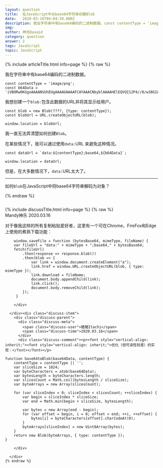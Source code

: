 ```yaml
---
layout: question
title:  在JavaScript中从base64字符串创建Blob
date:   2020-03-16T04:04:39.000Z
description: 我在字符串中有base64编码的二进制数据。const contentType = 'image/png';const b64Data = 'iVB...
img: 
author: 神无Davaid
category: question
answer: 2
tags: JavaScript
topic: JavaScript
---
```

<div class="article-root">
  <div class="article">
    {% include articleTitle.html info=page %}
    {% raw %}
    <div class="article-content"><p><font style="vertical-align: inherit;"><font style="vertical-align: inherit;">我在字符串中有base64编码的二进制数据。</font></font></p>

<pre class="lang-javascript prettyprint-override"><code>const contentType = 'image/png';<font></font>
const b64Data = 'iVBORw0KGgoAAAANSUhEUgAAAAUAAAAFCAYAAACNbyblAAAAHElEQVQI12P4//8/w38GIAXDIBKE0DHxgljNBAAO9TXL0Y4OHwAAAABJRU5ErkJggg==';<font></font>
</code></pre>

<p><font style="vertical-align: inherit;"><font style="vertical-align: inherit;">我想创建一个</font></font><code>blob:</code><font style="vertical-align: inherit;"><font style="vertical-align: inherit;">包含此数据</font><font style="vertical-align: inherit;">的</font><font style="vertical-align: inherit;">URL并将其显示给用户。</font></font></p>

<pre class="lang-javascript prettyprint-override"><code>const blob = new Blob(????, {type: contentType});<font></font>
const blobUrl = URL.createObjectURL(blob);<font></font>
<font></font>
window.location = blobUrl;<font></font>
</code></pre>

<p><font style="vertical-align: inherit;"><font style="vertical-align: inherit;">我一直无法弄清楚如何创建</font></font><code>Blob</code><font style="vertical-align: inherit;"><font style="vertical-align: inherit;">。</font></font></p>

<p><font style="vertical-align: inherit;"><font style="vertical-align: inherit;">在某些情况下，我可以通过使用</font></font><code>data:</code><font style="vertical-align: inherit;"><font style="vertical-align: inherit;">URL </font><font style="vertical-align: inherit;">来避免这种情况</font><font style="vertical-align: inherit;">。</font></font></p>

<pre class="lang-javascript prettyprint-override"><code>const dataUrl = `data:${contentType};base64,${b64Data}`;<font></font>
<font></font>
window.location = dataUrl;<font></font>
</code></pre>

<p><font style="vertical-align: inherit;"><font style="vertical-align: inherit;">但是，在大多数情况下，</font></font><code>data:</code><font style="vertical-align: inherit;"><font style="vertical-align: inherit;">URL太大了。</font></font></p>

<hr>

<p><font style="vertical-align: inherit;"><font style="vertical-align: inherit;">如何</font></font><code>Blob</code><font style="vertical-align: inherit;"><font style="vertical-align: inherit;">在JavaScript中将</font><font style="vertical-align: inherit;">base64字符串解码为</font><font style="vertical-align: inherit;">对象？</font></font></p></div>
    {% endraw %}
  </div>
  <p style="height: 0;width:0;overflow: hidden;"> 第1706篇《在JavaScript中从base64字符串创建Blob》来自Winter(https://github.com/aiyld/aiyld.github.io)的站点</p>
  <div class="discuss-wrapper">
    {% include discussTitle.html info=page %}
    {% raw %}
    <div class="discuss-item">
        <div class="discuss-parent">
          <div class="discuss-meta">
            <span class="discuss-user">Mandy神乐</span>
            <span class="discuss-time">2020.03.16</span>
          </div>
          <div class="discuss-comment"><p><font style="vertical-align: inherit;"><font style="vertical-align: inherit;">对于像我这样的所有复制粘贴爱好者，这里有一个可在Chrome，FireFox和Edge上使用的煮熟下载功能：</font></font></p>

<pre><code>    window.saveFile = function (bytesBase64, mimeType, fileName) {<font></font>
    var fileUrl = "data:" + mimeType + ";base64," + bytesBase64;<font></font>
    fetch(fileUrl)<font></font>
        .then(response =&gt; response.blob())<font></font>
        .then(blob =&gt; {<font></font>
            var link = window.document.createElement("a");<font></font>
            link.href = window.URL.createObjectURL(blob, { type: mimeType });<font></font>
            link.download = fileName;<font></font>
            document.body.appendChild(link);<font></font>
            link.click();<font></font>
            document.body.removeChild(link);<font></font>
        });<font></font>
     }<font></font>
</code></pre></div>
        </div>
        
      </div><div class="discuss-item">
        <div class="discuss-parent">
          <div class="discuss-meta">
            <span class="discuss-user">猪猪Itachi</span>
            <span class="discuss-time">2020.03.16</span>
          </div>
          <div class="discuss-comment"><p><font style="vertical-align: inherit;"><font style="vertical-align: inherit;">优化（但可读性较差）的实现：</font></font></p>

<pre class="lang-js prettyprint-override"><code>function base64toBlob(base64Data, contentType) {<font></font>
    contentType = contentType || '';<font></font>
    var sliceSize = 1024;<font></font>
    var byteCharacters = atob(base64Data);<font></font>
    var bytesLength = byteCharacters.length;<font></font>
    var slicesCount = Math.ceil(bytesLength / sliceSize);<font></font>
    var byteArrays = new Array(slicesCount);<font></font>
<font></font>
    for (var sliceIndex = 0; sliceIndex &lt; slicesCount; ++sliceIndex) {<font></font>
        var begin = sliceIndex * sliceSize;<font></font>
        var end = Math.min(begin + sliceSize, bytesLength);<font></font>
<font></font>
        var bytes = new Array(end - begin);<font></font>
        for (var offset = begin, i = 0; offset &lt; end; ++i, ++offset) {<font></font>
            bytes[i] = byteCharacters[offset].charCodeAt(0);<font></font>
        }<font></font>
        byteArrays[sliceIndex] = new Uint8Array(bytes);<font></font>
    }<font></font>
    return new Blob(byteArrays, { type: contentType });<font></font>
}<font></font>
</code></pre></div>
        </div>
        
      </div>
    {% endraw %}
  </div>
<div>
